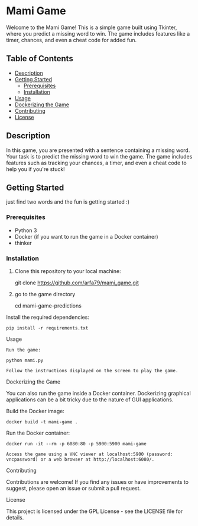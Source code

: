 # Mami Game

Welcome to the Mami Game! This is a simple game built using Tkinter, where you predict a missing word to win. The game includes features like a timer, chances, and even a cheat code for added fun.

## Table of Contents

- [Description](#description)
- [Getting Started](#getting-started)
  - [Prerequisites](#prerequisites)
  - [Installation](#installation)
- [Usage](#usage)
- [Dockerizing the Game](#dockerizing-the-game)
- [Contributing](#contributing)
- [License](#license)

## Description

In this game, you are presented with a sentence containing a missing word. Your task is to predict the missing word to win the game. The game includes features such as tracking your chances, a timer, and even a cheat code to help you if you're stuck!

## Getting Started
just find two words and the fun is getting started :)
### Prerequisites

- Python 3
- Docker (if you want to run the game in a Docker container)
- thinker

### Installation

1. Clone this repository to your local machine:

   git clone https://github.com/arfa79/mami_game.git

2. go to the game directory

    cd mami-game-predictions

Install the required dependencies:

    pip install -r requirements.txt

Usage

    Run the game:

    python mami.py

    Follow the instructions displayed on the screen to play the game.

Dockerizing the Game

You can also run the game inside a Docker container. Dockerizing graphical applications can be a bit tricky due to the nature of GUI applications.

Build the Docker image:

    docker build -t mami-game .

Run the Docker container:

    docker run -it --rm -p 6080:80 -p 5900:5900 mami-game

    Access the game using a VNC viewer at localhost:5900 (password: vncpassword) or a web browser at http://localhost:6080/.

Contributing

Contributions are welcome! If you find any issues or have improvements to suggest, please open an issue or submit a pull request.

License

This project is licensed under the GPL License - see the LICENSE file for details.